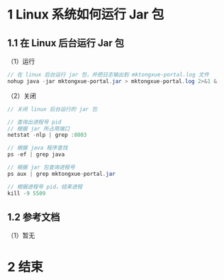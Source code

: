 # 1 Linux 系统如何运行 Jar 包

## 1.1 在 Linux 后台运行 Jar 包

（1）运行
```java
// 在 linux 后台运行 jar 包，并把日志输出到 mktongxue-portal.log 文件
nohup java -jar mktongxue-portal.jar > mktongxue-portal.log 2>&1 &
```

（2）关闭
```java
// 关闭 linux 后台运行的 jar 包

// 查询出进程号 pid
// 根据 jar 所占用端口
netstat -nlp | grep :8003

// 根据 java 程序查找
ps -ef | grep java

// 根据 jar 包查询进程号
ps aux | grep mktongxue-portal.jar

// 根据进程号 pid，结束进程
kill -9 5509
```


## 1.2 参考文档

（1）暂无


# 2 结束
